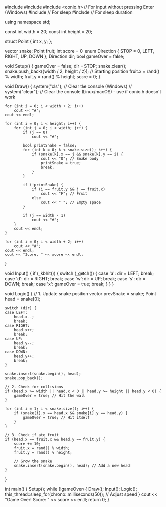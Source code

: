 #include <iostream>
#include <vector>
#include <conio.h> // For input without pressing Enter (Windows)
#include <thread>  // For sleep
#include <chrono>  // For sleep duration

using namespace std;

const int width = 20;
const int height = 20;

struct Point {
    int x, y;
};

vector<Point> snake;
Point fruit;
int score = 0;
enum Direction { STOP = 0, LEFT, RIGHT, UP, DOWN };
Direction dir;
bool gameOver = false;

void Setup() {
    gameOver = false;
    dir = STOP;
    snake.clear();
    snake.push_back({width / 2, height / 2}); // Starting position
    fruit.x = rand() % width;
    fruit.y = rand() % height;
    score = 0;
}

void Draw() {
    system("cls"); // Clear the console (Windows)
    // system("clear"); // Clear the console (Linux/macOS) - use if conio.h doesn't work

    for (int i = 0; i < width + 2; i++)
        cout << "#";
    cout << endl;

    for (int i = 0; i < height; i++) {
        for (int j = 0; j < width; j++) {
            if (j == 0)
                cout << "#";

            bool printSnake = false;
            for (int k = 0; k < snake.size(); k++) {
                if (snake[k].x == j && snake[k].y == i) {
                    cout << "O"; // Snake body
                    printSnake = true;
                    break;
                }
            }

            if (!printSnake) {
                if (i == fruit.y && j == fruit.x)
                    cout << "F"; // Fruit
                else
                    cout << " "; // Empty space
            }

            if (j == width - 1)
                cout << "#";
        }
        cout << endl;
    }

    for (int i = 0; i < width + 2; i++)
        cout << "#";
    cout << endl;
    cout << "Score: " << score << endl;
}

void Input() {
    if (_kbhit()) {
        switch (_getch()) {
        case 'a':
            dir = LEFT;
            break;
        case 'd':
            dir = RIGHT;
            break;
        case 'w':
            dir = UP;
            break;
        case 's':
            dir = DOWN;
            break;
        case 'x':
            gameOver = true;
            break;
        }
    }
}

void Logic() {
    // 1. Update snake position
    vector<Point> prevSnake = snake;
    Point head = snake[0];

    switch (dir) {
    case LEFT:
        head.x--;
        break;
    case RIGHT:
        head.x++;
        break;
    case UP:
        head.y--;
        break;
    case DOWN:
        head.y++;
        break;
    }

    snake.insert(snake.begin(), head);
    snake.pop_back();

    // 2. Check for collisions
    if (head.x >= width || head.x < 0 || head.y >= height || head.y < 0) {
        gameOver = true; // Hit the wall
    }

    for (int i = 1; i < snake.size(); i++) {
        if (snake[i].x == head.x && snake[i].y == head.y) {
            gameOver = true; // Hit itself
        }
    }

    // 3. Check if ate fruit
    if (head.x == fruit.x && head.y == fruit.y) {
        score += 10;
        fruit.x = rand() % width;
        fruit.y = rand() % height;

        // Grow the snake
        snake.insert(snake.begin(), head); // Add a new head
    }
}

int main() {
    Setup();
    while (!gameOver) {
        Draw();
        Input();
        Logic();
        this_thread::sleep_for(chrono::milliseconds(50)); // Adjust speed
    }
    cout << "Game Over! Score: " << score << endl;
    return 0;
}
